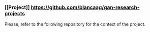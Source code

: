 
### [[Project]] https://github.com/blancaag/gan-research-projects

Please, refer to the following repository for the context of the project.
